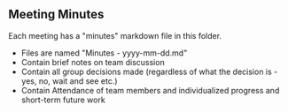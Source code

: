 ## Meeting Minutes
Each meeting has a "minutes" markdown file in this folder.
- Files are named "Minutes - yyyy-mm-dd.md"
- Contain brief notes on team discussion 
- Contain all group decisions made (regardless of what the decision is - yes, no, wait and see etc.)
- Contain Attendance of team members and individualized progress and short-term future work
